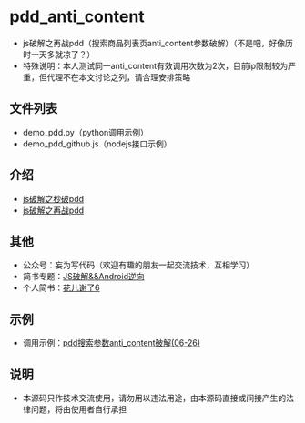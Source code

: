 # pdd_anti_content
- js破解之再战pdd（搜索商品列表页anti_content参数破解）（不是吧，好像历时一天多就凉了？）
- 特殊说明：本人测试同一anti_content有效调用次数为2次，目前ip限制较为严重，但代理不在本文讨论之列，请合理安排策略

## 文件列表

- demo_pdd.py（python调用示例）
- demo_pdd_github.js（nodejs接口示例）

## 介绍

- [js破解之秒破pdd](https://mp.weixin.qq.com/s/kj6RPBPdt8pyoSHzXQm87A)
- [js破解之再战pdd](https://mp.weixin.qq.com/s/jWquj66gZtamX25t6pNHlw)

## 其他

- 公众号：妄为写代码（欢迎有趣的朋友一起交流技术，互相学习）
- 简书专题：[JS破解&&Android逆向](https://www.jianshu.com/c/2b5f41371ebf)
- 个人简书：[花儿谢了6](https://www.jianshu.com/u/a26f80937a28)

## 示例

- 调用示例：[pdd搜索参数anti_content破解(06-26)](https://www.jianshu.com/p/58039dc72de8)

## 说明

- 本源码只作技术交流使用，请勿用以违法用途，由本源码直接或间接产生的法律问题，将由使用者自行承担
